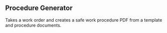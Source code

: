 ## Procedure Generator

Takes a work order and creates a safe work procedure PDF from a template and procedure documents.
